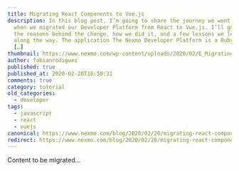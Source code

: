 ```yaml
---
title: Migrating React Components to Vue.js
description: In this blog post, I’m going to share the journey we went through
  when we migrated our Developer Platform from React to Vue.js. I’ll go through
  the reasons behind the change, how we did it, and a few lessons we learned
  along the way. The application The Nexmo Developer Platform is a Ruby on Rails
  […]
thumbnail: https://www.nexmo.com/wp-content/uploads/2020/02/E_Migrating-to-Vue-js_1200x600.png
author: fabianrodiguez
published: true
published_at: 2020-02-20T18:50:31
comments: true
category: tutorial
old_categories:
  - developer
tags:
  - javascript
  - react
  - vuejs
canonical: https://www.nexmo.com/blog/2020/02/20/migrating-react-components-to-vue-js-dr
redirect: https://www.nexmo.com/blog/2020/02/20/migrating-react-components-to-vue-js-dr
---
```

Content to be migrated...